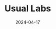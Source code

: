 ---  
layout: startup_page  
title: "Usual Labs"  
id: "usual.money"  
permalink: "/usuallabsusual.money04172024/"  
website: "https://usual.money/"  
funding_round: "Strategic Financing"  
funding_amount: "$7M"  
investors: "IOSG Ventures, Kraken Ventures, GSR, Mantle, StarkWare, Flowdesk, Avid3, Bing Ventures, Breed, Hypersphere, Kima Ventures, LBank, Psalion, Public Works, X Ventures"  
about: "Usual Labs develops Usual, a protocol bridging traditional and decentralized finance through a USD-stablecoin backed by real-world assets. Its innovative Liquid Deposit Token (LDT) aims to create a community-owned, secure stablecoin. The company prioritizes user value and governance."  
markets: "DeFi, Stablecoins, Financial Services"  
hq: "Paris, Île-de-France, France"  
founded_year: "2022"  
linkedin: "https://www.linkedin.com/company/usualmoney"  
twitter: "https://twitter.com/usualmoney"  
instagram: ""  
facebook: ""  
crunchbase: "https://www.crunchbase.com/organization/usual-labs"  
pitchbook: ""  

date_display: "17-Apr-2024"  
date: "2024-04-17"

# SEO Optimization  
meta_title: "Usual Labs - Strategic Financing Funding ($7M)"  
meta_description: "Usual Labs, Usual Labs develops Usual, a protocol bridging traditional and decentralized finance through a USD-stablecoin backed by real-world assets. Its innovat..."  
meta_keywords: "Usual Labs, DeFi, Stablecoins, Financial Services, Strategic Financing funding"  
canonical_url: "https://startup.projectstartups.com/usuallabsusual.money04172024/"  
---